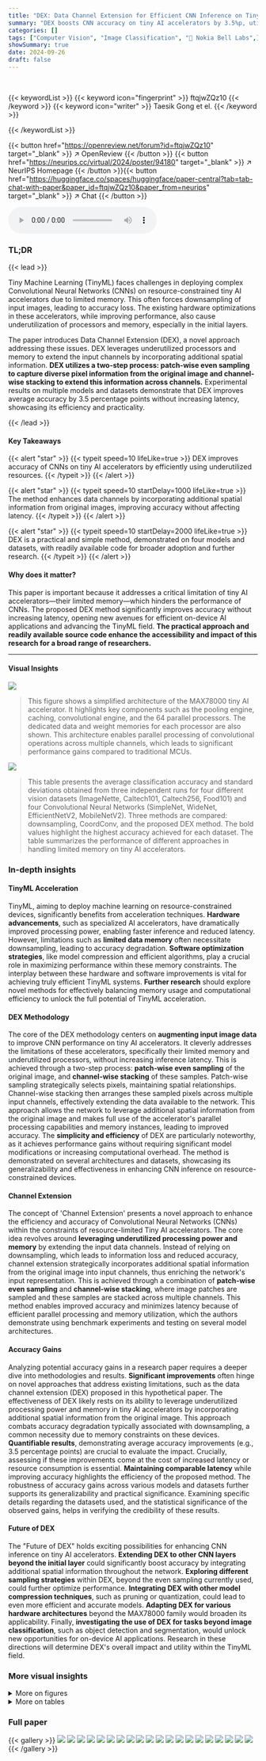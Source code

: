 ```yaml
---
title: "DEX: Data Channel Extension for Efficient CNN Inference on Tiny AI Accelerators"
summary: "DEX boosts CNN accuracy on tiny AI accelerators by 3.5%p, utilizing unused memory and processors to extend input channels without increasing latency."
categories: []
tags: ["Computer Vision", "Image Classification", "🏢 Nokia Bell Labs",]
showSummary: true
date: 2024-09-26
draft: false
---
```


<br>

{{< keywordList >}}
{{< keyword icon="fingerprint" >}} ftqjwZQz10 {{< /keyword >}}
{{< keyword icon="writer" >}} Taesik Gong et el. {{< /keyword >}}
 
{{< /keywordList >}}

{{< button href="https://openreview.net/forum?id=ftqjwZQz10" target="_blank" >}}
↗ OpenReview
{{< /button >}}
{{< button href="https://neurips.cc/virtual/2024/poster/94180" target="_blank" >}}
↗ NeurIPS Homepage
{{< /button >}}{{< button href="https://huggingface.co/spaces/huggingface/paper-central?tab=tab-chat-with-paper&paper_id=ftqjwZQz10&paper_from=neurips" target="_blank" >}}
↗ Chat
{{< /button >}}



<audio controls>
    <source src="https://ai-paper-reviewer.com/ftqjwZQz10/podcast.wav" type="audio/wav">
    Your browser does not support the audio element.
</audio>


### TL;DR


{{< lead >}}

Tiny Machine Learning (TinyML) faces challenges in deploying complex Convolutional Neural Networks (CNNs) on resource-constrained tiny AI accelerators due to limited memory.  This often forces downsampling of input images, leading to accuracy loss.  The existing hardware optimizations in these accelerators, while improving performance, also cause underutilization of processors and memory, especially in the initial layers.



The paper introduces Data Channel Extension (DEX), a novel approach addressing these issues. DEX leverages underutilized processors and memory to extend the input channels by incorporating additional spatial information.  **DEX utilizes a two-step process: patch-wise even sampling to capture diverse pixel information from the original image and channel-wise stacking to extend this information across channels.**  Experimental results on multiple models and datasets demonstrate that DEX improves average accuracy by 3.5 percentage points without increasing latency, showcasing its efficiency and practicality.

{{< /lead >}}


#### Key Takeaways

{{< alert "star" >}}
{{< typeit speed=10 lifeLike=true >}} DEX improves accuracy of CNNs on tiny AI accelerators by efficiently using underutilized resources. {{< /typeit >}}
{{< /alert >}}

{{< alert "star" >}}
{{< typeit speed=10 startDelay=1000 lifeLike=true >}} The method enhances data channels by incorporating additional spatial information from original images, improving accuracy without affecting latency. {{< /typeit >}}
{{< /alert >}}

{{< alert "star" >}}
{{< typeit speed=10 startDelay=2000 lifeLike=true >}} DEX is a practical and simple method, demonstrated on four models and datasets, with readily available code for broader adoption and further research. {{< /typeit >}}
{{< /alert >}}

#### Why does it matter?
This paper is important because it addresses a critical limitation of tiny AI accelerators—their limited memory—which hinders the performance of CNNs. The proposed DEX method significantly improves accuracy without increasing latency, opening new avenues for efficient on-device AI applications and advancing the TinyML field.  **The practical approach and readily available source code enhance the accessibility and impact of this research for a broad range of researchers.**

------
#### Visual Insights



![](https://ai-paper-reviewer.com/ftqjwZQz10/figures_1_1.jpg)

> This figure shows a simplified architecture of the MAX78000 tiny AI accelerator. It highlights key components such as the pooling engine, caching, convolutional engine, and the 64 parallel processors.  The dedicated data and weight memories for each processor are also shown. This architecture enables parallel processing of convolutional operations across multiple channels, which leads to significant performance gains compared to traditional MCUs.





![](https://ai-paper-reviewer.com/ftqjwZQz10/tables_6_1.jpg)

> This table presents the average classification accuracy and standard deviations obtained from three independent runs for four different vision datasets (ImageNette, Caltech101, Caltech256, Food101) and four Convolutional Neural Networks (SimpleNet, WideNet, EfficientNetV2, MobileNetV2).  Three methods are compared: downsampling, CoordConv, and the proposed DEX method. The bold values highlight the highest accuracy achieved for each dataset.  The table summarizes the performance of different approaches in handling limited memory on tiny AI accelerators.





### In-depth insights


#### TinyML Acceleration
TinyML, aiming to deploy machine learning on resource-constrained devices, significantly benefits from acceleration techniques.  **Hardware advancements**, such as specialized AI accelerators, have dramatically improved processing power, enabling faster inference and reduced latency.  However, limitations such as **limited data memory** often necessitate downsampling, leading to accuracy degradation.  **Software optimization strategies**, like model compression and efficient algorithms, play a crucial role in maximizing performance within these memory constraints.  The interplay between these hardware and software improvements is vital for achieving truly efficient TinyML systems.  **Further research** should explore novel methods for effectively balancing memory usage and computational efficiency to unlock the full potential of TinyML acceleration.

#### DEX Methodology
The core of the DEX methodology centers on **augmenting input image data** to improve CNN performance on tiny AI accelerators.  It cleverly addresses the limitations of these accelerators, specifically their limited memory and underutilized processors, without increasing inference latency. This is achieved through a two-step process: **patch-wise even sampling** of the original image, and **channel-wise stacking** of these samples. Patch-wise sampling strategically selects pixels, maintaining spatial relationships. Channel-wise stacking then arranges these sampled pixels across multiple input channels, effectively extending the data available to the network.  This approach allows the network to leverage additional spatial information from the original image and makes full use of the accelerator's parallel processing capabilities and memory instances, leading to improved accuracy. The **simplicity and efficiency** of DEX are particularly noteworthy, as it achieves performance gains without requiring significant model modifications or increasing computational overhead.  The method is demonstrated on several architectures and datasets, showcasing its generalizability and effectiveness in enhancing CNN inference on resource-constrained devices.

#### Channel Extension
The concept of 'Channel Extension' presents a novel approach to enhance the efficiency and accuracy of Convolutional Neural Networks (CNNs) within the constraints of resource-limited Tiny AI accelerators.  The core idea revolves around **leveraging underutilized processing power and memory** by extending the input data channels. Instead of relying on downsampling, which leads to information loss and reduced accuracy, channel extension strategically incorporates additional spatial information from the original image into input channels, thus enriching the network's input representation.  This is achieved through a combination of **patch-wise even sampling** and **channel-wise stacking**, where image patches are sampled and these samples are stacked across multiple channels. This method enables improved accuracy and minimizes latency because of efficient parallel processing and memory utilization, which the authors demonstrate using benchmark experiments and testing on several model architectures.

#### Accuracy Gains
Analyzing potential accuracy gains in a research paper requires a deeper dive into methodologies and results.  **Significant improvements** often hinge on novel approaches that address existing limitations, such as the data channel extension (DEX) proposed in this hypothetical paper. The effectiveness of DEX likely rests on its ability to leverage underutilized processing power and memory in tiny AI accelerators by incorporating additional spatial information from the original image. This approach combats accuracy degradation typically associated with downsampling, a common necessity due to memory constraints on these devices.  **Quantifiable results**, demonstrating average accuracy improvements (e.g., 3.5 percentage points) are crucial to evaluate the impact.  Crucially, assessing if these improvements come at the cost of increased latency or resource consumption is essential. **Maintaining comparable latency** while improving accuracy highlights the efficiency of the proposed method.  The robustness of accuracy gains across various models and datasets further supports its generalizability and practical significance. Examining specific details regarding the datasets used, and the statistical significance of the observed gains, helps in verifying the credibility of these results.

#### Future of DEX
The "Future of DEX" holds exciting possibilities for enhancing CNN inference on tiny AI accelerators. **Extending DEX to other CNN layers beyond the initial layer** could significantly boost accuracy by integrating additional spatial information throughout the network.  **Exploring different sampling strategies** within DEX, beyond the even sampling currently used, could further optimize performance.  **Integrating DEX with other model compression techniques**, such as pruning or quantization, could lead to even more efficient and accurate models.  **Adapting DEX for various hardware architectures** beyond the MAX78000 family would broaden its applicability. Finally, **investigating the use of DEX for tasks beyond image classification**, such as object detection and segmentation, would unlock new opportunities for on-device AI applications.  Research in these directions will determine DEX's overall impact and utility within the TinyML field.


### More visual insights

<details>
<summary>More on figures
</summary>


![](https://ai-paper-reviewer.com/ftqjwZQz10/figures_2_1.jpg)

> This figure illustrates how the processors of a tiny AI accelerator are utilized when processing CNN inputs with different numbers of channels.  With only three input channels (e.g., RGB), only three processors are utilized, while the remaining 61 processors remain idle.  This highlights the underutilization of resources in existing methods which is addressed by the proposed DEX method.


![](https://ai-paper-reviewer.com/ftqjwZQz10/figures_3_1.jpg)

> This figure compares three different ways of handling input images for tiny AI accelerators: (a) shows an original image that's too large for the accelerator's memory, (b) shows a downsampled image which fits into memory but underutilizes the parallel processors, and (c) shows the DEX method, which extends the image across channels to make full use of the available resources.


![](https://ai-paper-reviewer.com/ftqjwZQz10/figures_3_2.jpg)

> This figure illustrates the DEX process.  The original image is divided into patches.  DEX then uses patch-wise even sampling to select pixels evenly spaced across the original image while maintaining spatial relationships. These samples are then stacked channel-wise, creating an output image with extended channels (Co).  This process adds more information from the original image to the input without increasing the spatial dimensions (Ho, Wo).


![](https://ai-paper-reviewer.com/ftqjwZQz10/figures_5_1.jpg)

> This figure illustrates how the initial convolutional layer of a CNN operates when using the DEX method.  The input to the layer is an image enhanced using DEX, which extends the number of channels from C1 to Co. This extended input is then processed by the convolutional layer, which uses kernels of size Lkernel_size. The operation of the layer is shown for three different channels, representing the original channels (C1) and the added channels using DEX (Co-C1).  The summation symbol (Σ) shows that the outputs from the individual channels are added to create the final output of the first convolutional layer (Lc_out).  The added channels via DEX provide extra information for better feature extraction by the model, leading to improved accuracy without affecting the inference speed.


![](https://ai-paper-reviewer.com/ftqjwZQz10/figures_7_1.jpg)

> This figure shows the impact of varying the number of channels (3, 6, 18, 36, and 64) used in DEX on the accuracy of four different CNN models (SimpleNet, WideNet, EfficientNetV2, and MobileNetV2) across four different datasets (ImageNette, Caltech101, Caltech256, and Food101).  The shaded regions represent standard deviations, illustrating the variability in accuracy across multiple experimental runs. The results demonstrate that increasing the channel size generally leads to improved accuracy, although there might be some exceptions depending on the specific model and dataset.


![](https://ai-paper-reviewer.com/ftqjwZQz10/figures_8_1.jpg)

> This figure shows the accuracy of the proposed DEX method (Data Channel Extension) as the number of channels in the input image is varied.  The accuracy is tested across four different datasets (ImageNette, Caltech101, Caltech256, and Food101) and four different CNN models. It demonstrates how the accuracy improves with increasing channel size, indicating the effectiveness of the DEX method in utilizing more information from the original input image.


![](https://ai-paper-reviewer.com/ftqjwZQz10/figures_14_1.jpg)

> This figure shows two different development platforms used for evaluating DEX: the MAX78000 Feather Board and the MAX78002 Evaluation Kit.  The image highlights the small size of the AI accelerators themselves (8mm x 8mm for the MAX78000 and 12mm x 12mm for the MAX78002) in contrast to the larger development boards.  The caption emphasizes that all data storage and model inference take place solely within the AI accelerator.


![](https://ai-paper-reviewer.com/ftqjwZQz10/figures_16_1.jpg)

> This figure visualizes four alternative data extension methods compared to DEX in the paper.  (a) Repetition: repeats the same downsampled image across channels. (b) Rotation: generates slightly different images through rotation. (c) Tile: divides the original image into multiple tiles and stacks them across channels. (d) Patch-wise sequential sampling: samples pixels sequentially within a patch. (e) Patch-wise random sampling: samples pixels randomly within a patch.  These methods are compared against DEX to highlight the effectiveness of DEX's approach of patch-wise even sampling and channel-wise stacking.


![](https://ai-paper-reviewer.com/ftqjwZQz10/figures_18_1.jpg)

> This figure shows example images generated by DEX from an original ImageNette image (350x350 pixels).  The original image is compared to downsampled versions (32x32 pixels) created using DEX with different sampling parameters (k=0 to k=6). Each downsampled image has different pixel information, which contributes to improved feature learning within CNNs by providing a more comprehensive representation of the original image.


![](https://ai-paper-reviewer.com/ftqjwZQz10/figures_18_2.jpg)

> This figure shows example images generated by DEX from an original high-resolution image (350x350 pixels).  It demonstrates how DEX extends the number of channels by incorporating additional pixel information from the original image through patch-wise even sampling and channel-wise stacking. Each of the downsampled images (k=0 to k=6) represents a different set of sampled pixels, providing additional spatial context for the CNN.


![](https://ai-paper-reviewer.com/ftqjwZQz10/figures_19_1.jpg)

> This figure shows example images generated using DEX, demonstrating how it extends the input image channels by incorporating additional pixel information. The original ImageNet image is shown alongside several downsampled versions, highlighting the diverse pixel information incorporated by the DEX method.


</details>




<details>
<summary>More on tables
</summary>


![](https://ai-paper-reviewer.com/ftqjwZQz10/tables_7_1.jpg)
> This table presents a quantitative comparison of different methods (Downsampling, CoordConv, CoordConv (r), and DEX) applied to four different CNN models (SimpleNet, WideNet, EfficientNetV2, and MobileNetV2).  It shows the model size in kilobytes, the ratio of original image information utilized, the percentage of the accelerator's processors utilized in the first layer, and the inference latency in microseconds. The results are averages across three runs.

![](https://ai-paper-reviewer.com/ftqjwZQz10/tables_8_1.jpg)
> This table presents a quantitative comparison of different model architectures (SimpleNet, WideNet, EfficientNetV2, MobileNetV2) and methods (Downsampling, CoordConv, DEX) across four key metrics: model size (KB), the ratio of utilized original image information to the downsampled version, the percentage of utilized processors in the first layer of the CNN, and the inference latency in microseconds. The results are averaged over three runs and show the impact of DEX in terms of resource utilization and performance.

![](https://ai-paper-reviewer.com/ftqjwZQz10/tables_8_2.jpg)
> This table compares the performance of DEX with four alternative data extension strategies: repeating the same downsampled image across channels (Repetition), generating slightly different images through rotation (Rotation), dividing the original image into multiple tiles and stacking those tiles across channels (Tile), patch-wise sequential sampling, and patch-wise random sampling.  The table shows that DEX's approach of patch-wise even sampling is superior.

![](https://ai-paper-reviewer.com/ftqjwZQz10/tables_14_1.jpg)
> This table compares the specifications of two tiny AI accelerator platforms: MAX78000 and MAX78002.  It details the MCU processor, flash memory, SRAM, CNN processor, data memory, weight memory, and bias memory for each platform, highlighting the differences in their hardware resources.

![](https://ai-paper-reviewer.com/ftqjwZQz10/tables_17_1.jpg)
> This table shows the power consumption results measured using a Monsoon Power Monitor for different models (SimpleNet and WideNet) with varying channel sizes (Chan = 3, 6, 18, 36, 64).  The data demonstrates the increase in power consumption as the number of channels increases, due to higher processor utilization in the AI accelerator.

</details>




### Full paper

{{< gallery >}}
<img src="https://ai-paper-reviewer.com/ftqjwZQz10/1.png" class="grid-w50 md:grid-w33 xl:grid-w25" />
<img src="https://ai-paper-reviewer.com/ftqjwZQz10/2.png" class="grid-w50 md:grid-w33 xl:grid-w25" />
<img src="https://ai-paper-reviewer.com/ftqjwZQz10/3.png" class="grid-w50 md:grid-w33 xl:grid-w25" />
<img src="https://ai-paper-reviewer.com/ftqjwZQz10/4.png" class="grid-w50 md:grid-w33 xl:grid-w25" />
<img src="https://ai-paper-reviewer.com/ftqjwZQz10/5.png" class="grid-w50 md:grid-w33 xl:grid-w25" />
<img src="https://ai-paper-reviewer.com/ftqjwZQz10/6.png" class="grid-w50 md:grid-w33 xl:grid-w25" />
<img src="https://ai-paper-reviewer.com/ftqjwZQz10/7.png" class="grid-w50 md:grid-w33 xl:grid-w25" />
<img src="https://ai-paper-reviewer.com/ftqjwZQz10/8.png" class="grid-w50 md:grid-w33 xl:grid-w25" />
<img src="https://ai-paper-reviewer.com/ftqjwZQz10/9.png" class="grid-w50 md:grid-w33 xl:grid-w25" />
<img src="https://ai-paper-reviewer.com/ftqjwZQz10/10.png" class="grid-w50 md:grid-w33 xl:grid-w25" />
<img src="https://ai-paper-reviewer.com/ftqjwZQz10/11.png" class="grid-w50 md:grid-w33 xl:grid-w25" />
<img src="https://ai-paper-reviewer.com/ftqjwZQz10/12.png" class="grid-w50 md:grid-w33 xl:grid-w25" />
<img src="https://ai-paper-reviewer.com/ftqjwZQz10/13.png" class="grid-w50 md:grid-w33 xl:grid-w25" />
<img src="https://ai-paper-reviewer.com/ftqjwZQz10/14.png" class="grid-w50 md:grid-w33 xl:grid-w25" />
<img src="https://ai-paper-reviewer.com/ftqjwZQz10/15.png" class="grid-w50 md:grid-w33 xl:grid-w25" />
<img src="https://ai-paper-reviewer.com/ftqjwZQz10/16.png" class="grid-w50 md:grid-w33 xl:grid-w25" />
<img src="https://ai-paper-reviewer.com/ftqjwZQz10/17.png" class="grid-w50 md:grid-w33 xl:grid-w25" />
<img src="https://ai-paper-reviewer.com/ftqjwZQz10/18.png" class="grid-w50 md:grid-w33 xl:grid-w25" />
<img src="https://ai-paper-reviewer.com/ftqjwZQz10/19.png" class="grid-w50 md:grid-w33 xl:grid-w25" />
<img src="https://ai-paper-reviewer.com/ftqjwZQz10/20.png" class="grid-w50 md:grid-w33 xl:grid-w25" />
{{< /gallery >}}